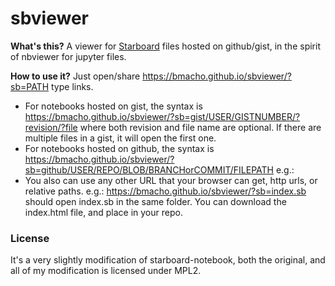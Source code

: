 # sbviewer

**What's this?** 
A viewer for [Starboard](https://starboard.gg/) files hosted on github/gist, in the spirit of nbviewer for jupyter files. 

**How to use it?** 
Just open/share 
https://bmacho.github.io/sbviewer/?sb=PATH
type links. 

 - For notebooks hosted on gist, the syntax is
https://bmacho.github.io/sbviewer/?sb=gist/USER/GISTNUMBER/?revision/?file 
where both revision and file name are optional. If there are multiple files in a gist, it will open the first one.
- For notebooks hosted on github, the syntax is 
https://bmacho.github.io/sbviewer/?sb=github/USER/REPO/BLOB/BRANCHorCOMMIT/FILEPATH 
e.g.: 
- You also can use any other URL that your browser can get, http urls, or relative paths. 
e.g.:  https://bmacho.github.io/sbviewer/?sb=index.sb  should open index.sb in the same folder. You can download the index.html file, and place in your repo. 

### License 
It's a very slightly modification of starboard-notebook, both the original, and all of my modification is licensed under MPL2. 
